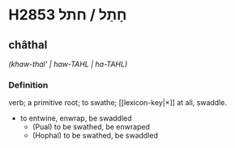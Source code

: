 # H2853 חָתַל / חתל

## châthal

_(khaw-thal' | haw-TAHL | ha-TAHL)_

### Definition

verb; a primitive root; to swathe; [[lexicon-key|×]] at all, swaddle.

- to entwine, enwrap, be swaddled
    - (Pual) to be swathed, be enwraped
    - (Hophal) to be swathed, be swaddled
